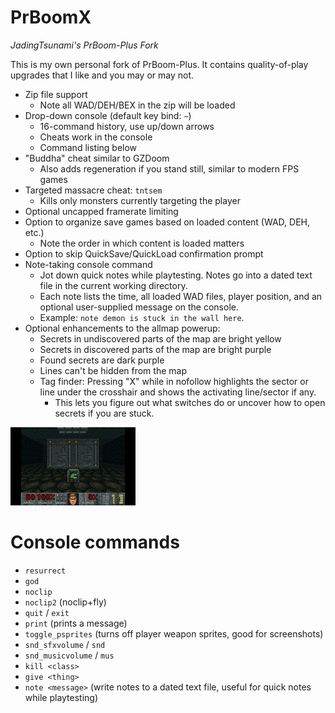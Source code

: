 # PrBoomX

*JadingTsunami's PrBoom-Plus Fork*

This is my own personal fork of PrBoom-Plus. It contains quality-of-play upgrades that I like and you may or may not.

* Zip file support
    * Note all WAD/DEH/BEX in the zip will be loaded
* Drop-down console (default key bind: `~`)
    * 16-command history, use up/down arrows
    * Cheats work in the console
    * Command listing below
* "Buddha" cheat similar to GZDoom
    * Also adds regeneration if you stand still, similar to modern FPS games
* Targeted massacre cheat: `tntsem`
    * Kills only monsters currently targeting the player
* Optional uncapped framerate limiting
* Option to organize save games based on loaded content (WAD, DEH, etc.)
    * Note the order in which content is loaded matters
* Option to skip QuickSave/QuickLoad confirmation prompt
* Note-taking console command
    * Jot down quick notes while playtesting. Notes go into a dated text file in the current working directory.
    * Each note lists the time, all loaded WAD files, player position, and an optional user-supplied message on the console.
    * Example: `note demon is stuck in the wall here`.
* Optional enhancements to the allmap powerup:
    * Secrets in undiscovered parts of the map are bright yellow
    * Secrets in discovered parts of the map are bright purple
    * Found secrets are dark purple
    * Lines can't be hidden from the map
    * Tag finder: Pressing "X" while in nofollow highlights the sector or line under the crosshair and shows the activating line/sector if any.
        * This lets you figure out what switches do or uncover how to open secrets if you are stuck.

![Tag finder demo](prboom2/doc/magic_sector.gif)

# Console commands

- `resurrect`
- `god`
- `noclip`
- `noclip2` (noclip+fly)
- `quit` / `exit`
- `print` (prints a message)
- `toggle_psprites` (turns off player weapon sprites, good for screenshots)
- `snd_sfxvolume` / `snd`
- `snd_musicvolume` / `mus`
- `kill <class>`
- `give <thing>`
- `note <message>` (write notes to a dated text file, useful for quick notes while playtesting)

